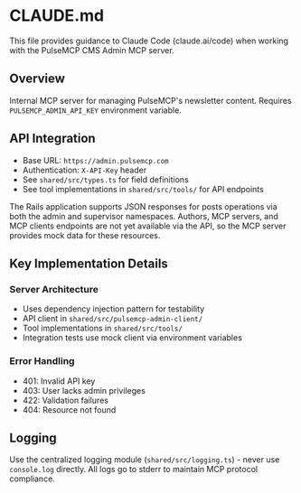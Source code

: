 # CLAUDE.md

This file provides guidance to Claude Code (claude.ai/code) when working with the PulseMCP CMS Admin MCP server.

## Overview

Internal MCP server for managing PulseMCP's newsletter content. Requires `PULSEMCP_ADMIN_API_KEY` environment variable.

## API Integration

- Base URL: `https://admin.pulsemcp.com`
- Authentication: `X-API-Key` header
- See `shared/src/types.ts` for field definitions
- See tool implementations in `shared/src/tools/` for API endpoints

The Rails application supports JSON responses for posts operations via both the admin and supervisor namespaces. Authors, MCP servers, and MCP clients endpoints are not yet available via the API, so the MCP server provides mock data for these resources.

## Key Implementation Details

### Server Architecture

- Uses dependency injection pattern for testability
- API client in `shared/src/pulsemcp-admin-client/`
- Tool implementations in `shared/src/tools/`
- Integration tests use mock client via environment variables

### Error Handling

- 401: Invalid API key
- 403: User lacks admin privileges
- 422: Validation failures
- 404: Resource not found

## Logging

Use the centralized logging module (`shared/src/logging.ts`) - never use `console.log` directly. All logs go to stderr to maintain MCP protocol compliance.
